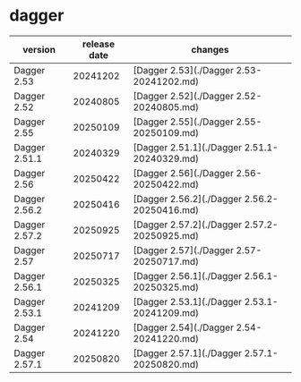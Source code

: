 # dagger	


|version|release date|changes|
|---|---|---|
|Dagger 2.53|20241202|[Dagger 2.53](./Dagger 2.53-20241202.md)|
|Dagger 2.52|20240805|[Dagger 2.52](./Dagger 2.52-20240805.md)|
|Dagger 2.55|20250109|[Dagger 2.55](./Dagger 2.55-20250109.md)|
|Dagger 2.51.1|20240329|[Dagger 2.51.1](./Dagger 2.51.1-20240329.md)|
|Dagger 2.56|20250422|[Dagger 2.56](./Dagger 2.56-20250422.md)|
|Dagger 2.56.2|20250416|[Dagger 2.56.2](./Dagger 2.56.2-20250416.md)|
|Dagger 2.57.2|20250925|[Dagger 2.57.2](./Dagger 2.57.2-20250925.md)|
|Dagger 2.57|20250717|[Dagger 2.57](./Dagger 2.57-20250717.md)|
|Dagger 2.56.1|20250325|[Dagger 2.56.1](./Dagger 2.56.1-20250325.md)|
|Dagger 2.53.1|20241209|[Dagger 2.53.1](./Dagger 2.53.1-20241209.md)|
|Dagger 2.54|20241220|[Dagger 2.54](./Dagger 2.54-20241220.md)|
|Dagger 2.57.1|20250820|[Dagger 2.57.1](./Dagger 2.57.1-20250820.md)|
